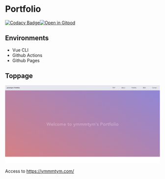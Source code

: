 # Portfolio

[![Codacy Badge](https://api.codacy.com/project/badge/Grade/ea54c319346d47c4910f4121810af9a3)](https://app.codacy.com/manual/ymmmtym/ymmmtym.github.io?utm_source=github.com&utm_medium=referral&utm_content=ymmmtym/ymmmtym.github.io&utm_campaign=Badge_Grade_Settings)[![Open in Gitpod](https://gitpod.io/button/open-in-gitpod.svg)](https://gitpod.io/#https://github.com/ymmmtym/ymmmtym.github.io)

## Environments

- Vue CLI
- Github Actions
- Github Pages

## Toppage
![portfolio-eyecatch](./app/src/assets/portfolio.png)

Access to https://ymmmtym.com/
